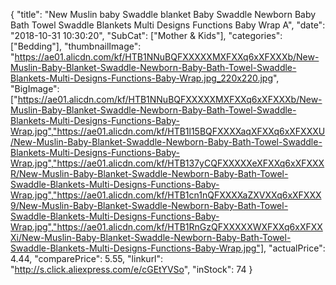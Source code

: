 {
	"title": "New Muslin baby Swaddle blanket Baby Swaddle Newborn Baby Bath Towel Swaddle Blankets Multi Designs Functions Baby Wrap A",
	"date": "2018-10-31 10:30:20",
	"SubCat": ["Mother & Kids"],
	"categories": ["Bedding"],
	"thumbnailImage": "https://ae01.alicdn.com/kf/HTB1NNuBQFXXXXXMXFXXq6xXFXXXb/New-Muslin-Baby-Blanket-Swaddle-Newborn-Baby-Bath-Towel-Swaddle-Blankets-Multi-Designs-Functions-Baby-Wrap.jpg_220x220.jpg",
	"BigImage": ["https://ae01.alicdn.com/kf/HTB1NNuBQFXXXXXMXFXXq6xXFXXXb/New-Muslin-Baby-Blanket-Swaddle-Newborn-Baby-Bath-Towel-Swaddle-Blankets-Multi-Designs-Functions-Baby-Wrap.jpg","https://ae01.alicdn.com/kf/HTB1l15BQFXXXXaqXFXXq6xXFXXXU/New-Muslin-Baby-Blanket-Swaddle-Newborn-Baby-Bath-Towel-Swaddle-Blankets-Multi-Designs-Functions-Baby-Wrap.jpg","https://ae01.alicdn.com/kf/HTB137yCQFXXXXXeXFXXq6xXFXXXR/New-Muslin-Baby-Blanket-Swaddle-Newborn-Baby-Bath-Towel-Swaddle-Blankets-Multi-Designs-Functions-Baby-Wrap.jpg","https://ae01.alicdn.com/kf/HTB1cn1nQFXXXXaZXVXXq6xXFXXX9/New-Muslin-Baby-Blanket-Swaddle-Newborn-Baby-Bath-Towel-Swaddle-Blankets-Multi-Designs-Functions-Baby-Wrap.jpg","https://ae01.alicdn.com/kf/HTB1RnGzQFXXXXXWXFXXq6xXFXXXi/New-Muslin-Baby-Blanket-Swaddle-Newborn-Baby-Bath-Towel-Swaddle-Blankets-Multi-Designs-Functions-Baby-Wrap.jpg"],
	"actualPrice": 4.44,
	"comparePrice": 5.55,
	"linkurl": "http://s.click.aliexpress.com/e/cGEtYVSo",
	"inStock": 74
}

